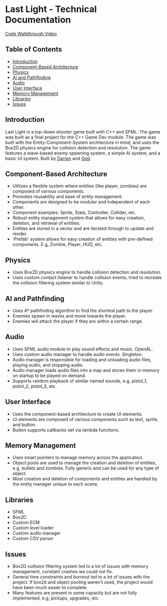 # Last Light - Technical Documentation

[Code Walkthrough Video](https://youtu.be/3Jg8NzV7gEI)

## Table of Contents
- [Introduction](#introduction)
- [Component-Based Architecture](#component-based-architecture)
- [Physics](#physics)
- [AI and Pathfinding](#ai-and-pathfinding)
- [Audio](#audio)
- [User Interface](#user-interface)
- [Memory Management](#memory-management)
- [Libraries](#libraries)
- [Issues](#issues)

## Introduction
Last Light is a top-down shooter game built with C++ and SFML. The game was built as a final project for the C++ Game Dev module.
The game was built with the Entity-Component-System architecture in mind, and uses the Box2D physics engine for collision detection and resolution.
The game features a wave-based enemy spawning system, a simple AI system, and a basic UI system. Built by [Darren](https://github.com/D-Sills) and [Ged](https://github.com/Ged-J).


## Component-Based Architecture
- Utilizes a flexible system where entities (like player, zombies) are composed of various components.
- Promotes reusability and ease of entity management.
- Components are designed to be modular and independent of each other.
- Component examples: Sprite, Stats, Controller, Collider, etc.
- Robust entity management system that allows for easy creation, deletion, and retrieval of entities.
- Entities are stored in a vector and are iterated through to update and render.
- 'Prefab' system allows for easy creation of entities with pre-defined components. E.g, Zombie, Player, HUD, etc.

## Physics
- Uses Box2D physics engine to handle collision detection and resolution.
- Uses custom contact listener to handle collision events, tried to recreate the collision filtering system similar to Unity.

## AI and Pathfinding
- Uses A* pathfinding algorithm to find the shortest path to the player.
- Enemies spawn in waves and move towards the player.
- Enemies will attack the player if they are within a certain range.

## Audio
- Uses SFML audio module to play sound effects and music. OpenAL.
- Uses custom audio manager to handle audio events. Singleton.
- Audio manager is responsible for loading and unloading audio files, playing audio, and stopping audio.
- Audio manager loads audio files into a map and stores them in memory on startup to be played on demand.
- Supports random playback of similar named sounds, e.g, pistol_1, pistol_2, pistol_3, etc.

## User Interface
- Uses the component-based architecture to create UI elements.
- UI elements are composed of various components such as text, sprite, and button.
- Button supports callbacks set via lambda functions.

## Memory Management
- Uses smart pointers to manage memory across the application.
- Object pools are used to manage the creation and deletion of entities, e.g, bullets and zombies. Fully generic and can be used for any type of object.
- Most creation and deletion of components and entities are handled by the entity manager unique to each scene.

## Libraries
- SFML
- Box2D
- Custom ECM
- Custom level loader
- Custom audio manager
- Custom CSV parser

## Issues
- Box2D collision filtering system led to a lot of issues with memory management, constant crashes we could not fix.
- General time constraints and burnout led to a lot of issues with the project. If box2d and object pooling weren't used, the project would have been much easier to complete.
- Many features are present in some capacity but are not fully implemented, e.g, pickups, upgrades, etc.